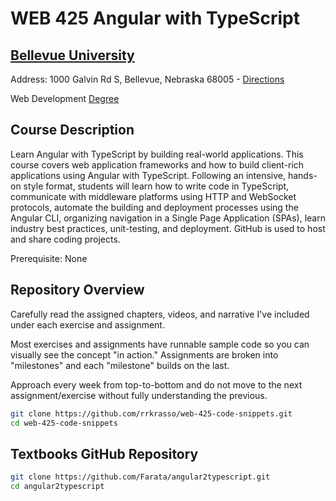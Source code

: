 # WEB 425 Angular with TypeScript
## [Bellevue University](http://bellevue.edu "Bellevue University is a private, non-profit university located in Bellevue, Nebraska, United States.")

Address: 1000 Galvin Rd S, Bellevue, Nebraska 68005 - [Directions](https://www.google.com/maps/dir/''/Bellevue+University/@41.1509562,-95.9896355,12z/data=!4m8!4m7!1m0!1m5!1m1!1s0x8793886a86ca807f:0x838e857240d175eb!2m2!1d-95.9195956!2d41.1509774 "Google maps")

Web Development [Degree](http://www.bellevue.edu/degrees/bachelor/web-development-bs/ "Designed by developers for developers.")

## Course Description

Learn Angular with TypeScript by building real-world applications.  This course covers web application frameworks and how to build client-rich applications using Angular with TypeScript.  Following an intensive, hands-on style format, students will learn how to write code in TypeScript, communicate with middleware platforms using HTTP and WebSocket protocols, automate the building and deployment processes using the Angular CLI, organizing navigation in a Single Page Application (SPAs), learn industry best practices, unit-testing, and deployment.  GitHub is used to host and share coding projects.

Prerequisite: None

## Repository Overview

Carefully read the assigned chapters, videos, and narrative I've included under each exercise and assignment.

Most exercises and assignments have runnable sample code so you can visually see the concept "in action."  Assignments are broken into "milestones" and each "milestone" builds on the last.

Approach every week from top-to-bottom and do not move to the next assignment/exercise without fully understanding the previous.

```bash
git clone https://github.com/rrkrasso/web-425-code-snippets.git
cd web-425-code-snippets
```

## Textbooks GitHub Repository

```bash
git clone https://github.com/Farata/angular2typescript.git
cd angular2typescript
```
